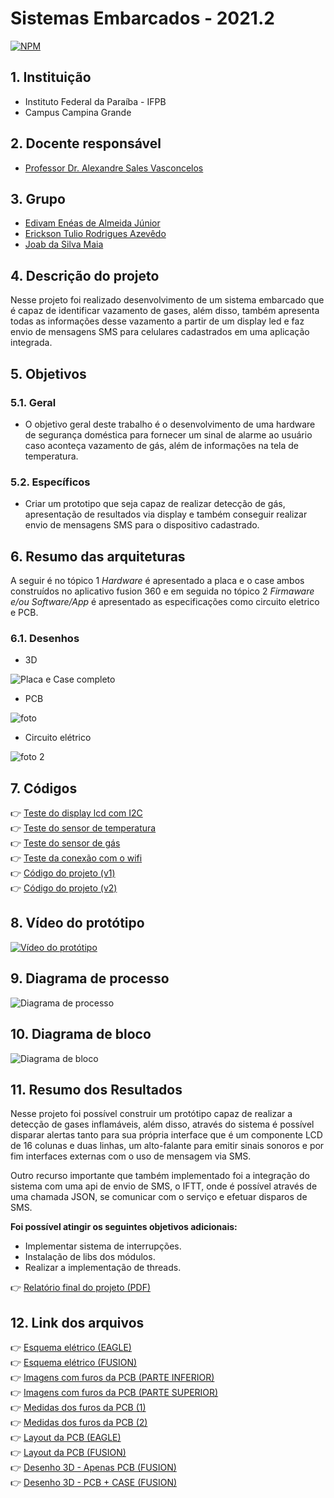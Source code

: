 # Sistemas Embarcados - 2021.2

[![NPM](https://img.shields.io/npm/l/react)](https://github.com/venzel/sistemas-embarcados/blob/master/LICENSE)

## 1. Instituição

-   Instituto Federal da Paraíba - IFPB
-   Campus Campina Grande

## 2. Docente responsável

-   [Professor Dr. Alexandre Sales Vasconcelos](https://github.com/alexandresvifpb)

## 3. Grupo

-   [Edivam Enéas de Almeida Júnior](https://github.com/venzel)
-   [Erickson Tulio Rodrigues Azevêdo](https://github.com/Erickson-Eng)
-   [Joab da Silva Maia](https://github.com/JoabMaia)

## 4. Descrição do projeto

Nesse projeto foi realizado desenvolvimento de um sistema embarcado que é capaz de identificar vazamento de gases, além disso, também apresenta todas as informações desse vazamento a partir de um display led e faz envio de mensagens SMS para celulares cadastrados em uma aplicação integrada.

## 5. Objetivos

### 5.1. Geral

-   O objetivo geral deste trabalho é o desenvolvimento de uma hardware de segurança doméstica para fornecer um sinal de alarme ao usuário caso aconteça vazamento de gás, além de informações na tela de temperatura.

### 5.2. Específicos

-   Criar um prototipo que seja capaz de realizar detecção de gás, apresentação de resultados via display e também conseguir realizar envio de mensagens SMS para o dispositivo cadastrado.

## 6. Resumo das arquiteturas

A seguir é no tópico 1 _Hardware_ é apresentado a placa e o case ambos construídos no aplicativo fusion 360 e em seguida no tópico 2 _Firmaware e/ou Software/App_ é apresentado as especificações como circuito eletrico e PCB.

### 6.1. Desenhos

-   3D

![Placa e Case completo](https://github.com/Erickson-Eng/sistemas-embarcados/blob/main/hardware/Placa%20e%20case.jpeg)

-   PCB

![foto](https://github.com/Erickson-Eng/sistemas-embarcados/blob/main/hardware/Foto2.jpeg)

-   Circuito elétrico

![foto 2](https://github.com/Erickson-Eng/sistemas-embarcados/blob/main/hardware/Foto1.jpeg)

## 7. Códigos

👉 [Teste do display lcd com I2C](./codes/teste_lcd_I2C/teste_lcd_I2C.ino)<br />
👉 [Teste do sensor de temperatura](./codes/teste_sensor_temperatura/teste_sensor_temperatura.ino)<br />
👉 [Teste do sensor de gás](./codes/teste_sensor-gas/teste_sensor-gas.ino)<br />
👉 [Teste da conexão com o wifi](./codes/teste_wifi/teste_wifi.ino)<br />
👉 [Código do projeto (v1)](./codes/codigo_final_projeto/codigo_final_projeto.ino)<br />
👉 [Código do projeto (v2)](./codes/projeto)

## 8. Vídeo do protótipo

[![Vídeo do protótipo](https://img.youtube.com/vi/XGZ1nPyMRSw/0.jpg)](https://www.youtube.com/watch?v=XGZ1nPyMRSw)

## 9. Diagrama de processo

![Diagrama de processo](./images/diagrama-sensor-v5.png)

## 10. Diagrama de bloco

![Diagrama de bloco](./images/modulo.jpeg)

## 11. Resumo dos Resultados

Nesse projeto foi possível construir um protótipo capaz de realizar a detecção de gases inflamáveis, além disso, através do sistema é possível disparar alertas tanto para sua própria interface que é um componente LCD de 16 colunas e duas linhas, um alto-falante para emitir sinais sonoros e por fim interfaces externas com o uso de mensagem via SMS.

Outro recurso importante que também implementado foi a integração do sistema com uma api de envio de SMS, o IFTT, onde é possível através de uma chamada JSON, se comunicar com o serviço e efetuar disparos de SMS.

**Foi possível atingir os seguintes objetivos adicionais:**

-   Implementar sistema de interrupções.
-   Instalação de libs dos módulos.
-   Realizar a implementação de threads.

👉 [Relatório final do projeto (PDF)](./docs/relatorio-final.pdf)<br />

## 12. Link dos arquivos

👉 [Esquema elétrico (EAGLE)](./3d/projeto_dispositivo_alarme_gas/esquema_eletrico/esquema_eletrico_eagle.sch)<br />
👉 [Esquema elétrico (FUSION)](./3d/projeto_dispositivo_alarme_gas/esquema_eletrico/esquema_eletrico_fusion.fsch)<br />
👉 [Imagens com furos da PCB (PARTE INFERIOR)](./3d/projeto_dispositivo_alarme_gas/imagem_bottom_side_da_pcb_manufacturing/imagem_bottom_side_da_pcb_manufacturing.png)<br />
👉 [Imagens com furos da PCB (PARTE SUPERIOR)](./3d/projeto_dispositivo_alarme_gas/imagem_top_side_da_pcb_manufacturing/imagem_top_side_da_pcb_manufacturing.png)<br />
👉 [Medidas dos furos da PCB (1)](./3d/projeto_dispositivo_alarme_gas/imagem_drils_da_pcb/imagem_drils_da_pcb.png)<br />
👉 [Medidas dos furos da PCB (2)](./3d/projeto_dispositivo_alarme_gas/imagem_drils_da_pcb/metricas_drills.csv)<br />
👉 [Layout da PCB (EAGLE)](./3d/projeto_dispositivo_alarme_gas/layout_da_pcb/layout_da_pcb_eagle.brd)<br />
👉 [Layout da PCB (FUSION)](./3d/projeto_dispositivo_alarme_gas/layout_da_pcb/layout_da_pcb_fusion.fbrd)<br />
👉 [Desenho 3D - Apenas PCB (FUSION)](./3d/projeto_dispositivo_alarme_gas/modelo_3d_da_pcb/modelo_3d_da_pcb.f3d)<br />
👉 [Desenho 3D - PCB + CASE (FUSION)](./3d/projeto_dispositivo_alarme_gas/modelo_3d_da_pcb/modelo_3d_da_pcb_e_case.f3z)
